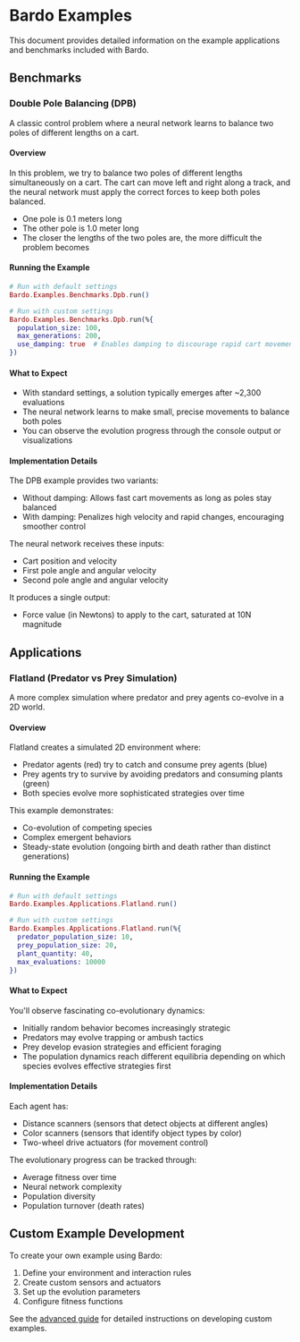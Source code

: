 # Bardo Examples

This document provides detailed information on the example applications and benchmarks included with Bardo.

## Benchmarks

### Double Pole Balancing (DPB)

A classic control problem where a neural network learns to balance two poles of different lengths on a cart.

#### Overview

In this problem, we try to balance two poles of different lengths simultaneously on a cart. The cart can move left and right along a track, and the neural network must apply the correct forces to keep both poles balanced.

- One pole is 0.1 meters long
- The other pole is 1.0 meter long 
- The closer the lengths of the two poles are, the more difficult the problem becomes

#### Running the Example

```elixir
# Run with default settings
Bardo.Examples.Benchmarks.Dpb.run()

# Run with custom settings
Bardo.Examples.Benchmarks.Dpb.run(%{
  population_size: 100,
  max_generations: 200,
  use_damping: true  # Enables damping to discourage rapid cart movements
})
```

#### What to Expect

- With standard settings, a solution typically emerges after ~2,300 evaluations
- The neural network learns to make small, precise movements to balance both poles
- You can observe the evolution progress through the console output or visualizations

#### Implementation Details

The DPB example provides two variants:
- Without damping: Allows fast cart movements as long as poles stay balanced
- With damping: Penalizes high velocity and rapid changes, encouraging smoother control

The neural network receives these inputs:
- Cart position and velocity 
- First pole angle and angular velocity
- Second pole angle and angular velocity

It produces a single output:
- Force value (in Newtons) to apply to the cart, saturated at 10N magnitude

## Applications

### Flatland (Predator vs Prey Simulation)

A more complex simulation where predator and prey agents co-evolve in a 2D world.

#### Overview

Flatland creates a simulated 2D environment where:
- Predator agents (red) try to catch and consume prey agents (blue)
- Prey agents try to survive by avoiding predators and consuming plants (green)
- Both species evolve more sophisticated strategies over time

This example demonstrates:
- Co-evolution of competing species
- Complex emergent behaviors
- Steady-state evolution (ongoing birth and death rather than distinct generations)

#### Running the Example

```elixir
# Run with default settings
Bardo.Examples.Applications.Flatland.run()

# Run with custom settings
Bardo.Examples.Applications.Flatland.run(%{
  predator_population_size: 10,
  prey_population_size: 20,
  plant_quantity: 40,
  max_evaluations: 10000
})
```

#### What to Expect

You'll observe fascinating co-evolutionary dynamics:
- Initially random behavior becomes increasingly strategic
- Predators may evolve trapping or ambush tactics
- Prey develop evasion strategies and efficient foraging
- The population dynamics reach different equilibria depending on which species evolves effective strategies first

#### Implementation Details

Each agent has:
- Distance scanners (sensors that detect objects at different angles)
- Color scanners (sensors that identify object types by color)
- Two-wheel drive actuators (for movement control)

The evolutionary progress can be tracked through:
- Average fitness over time
- Neural network complexity
- Population diversity
- Population turnover (death rates)

## Custom Example Development

To create your own example using Bardo:

1. Define your environment and interaction rules
2. Create custom sensors and actuators
3. Set up the evolution parameters
4. Configure fitness functions

See the [advanced guide](advanced.md) for detailed instructions on developing custom examples.